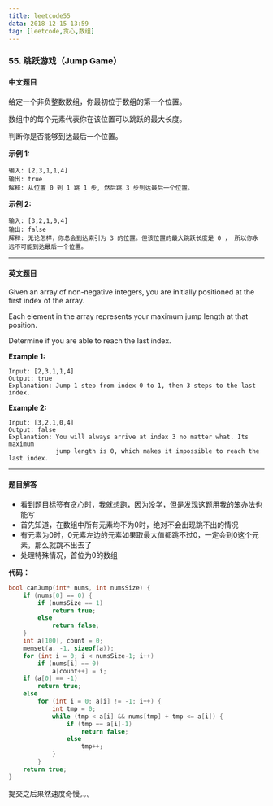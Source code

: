 ```yaml
---
title: leetcode55
data: 2018-12-15 13:59
tag: [leetcode,贪心,数组]
---
```


### 55. 跳跃游戏（Jump Game）

#### 中文题目

给定一个非负整数数组，你最初位于数组的第一个位置。

数组中的每个元素代表你在该位置可以跳跃的最大长度。

判断你是否能够到达最后一个位置。

**示例 1:**

```
输入: [2,3,1,1,4]
输出: true
解释: 从位置 0 到 1 跳 1 步, 然后跳 3 步到达最后一个位置。
```

**示例 2:**

```
输入: [3,2,1,0,4]
输出: false
解释: 无论怎样，你总会到达索引为 3 的位置。但该位置的最大跳跃长度是 0 ， 所以你永远不可能到达最后一个位置。
```

---

#### 英文题目

Given an array of non-negative integers, you are initially positioned at the first index of the array.

Each element in the array represents your maximum jump length at that position.

Determine if you are able to reach the last index.

**Example 1:**

```
Input: [2,3,1,1,4]
Output: true
Explanation: Jump 1 step from index 0 to 1, then 3 steps to the last index.
```

**Example 2:**

```
Input: [3,2,1,0,4]
Output: false
Explanation: You will always arrive at index 3 no matter what. Its maximum
             jump length is 0, which makes it impossible to reach the last index.
```

------

#### 题目解答

- 看到题目标签有贪心时，我就想跑，因为没学，但是发现这题用我的笨办法也能写
- 首先知道，在数组中所有元素均不为0时，绝对不会出现跳不出的情况
- 有元素为0时，0元素左边的元素如果取最大值都跳不过0，一定会到0这个元素，那么就跳不出去了
- 处理特殊情况，首位为0的数组

**代码：**

```c
bool canJump(int* nums, int numsSize) {
    if (nums[0] == 0) {
        if (numsSize == 1)
            return true;
        else
            return false;
    }
    int a[100], count = 0;
    memset(a, -1, sizeof(a));
    for (int i = 0; i < numsSize-1; i++)
        if (nums[i] == 0)
            a[count++] = i;
    if (a[0] == -1)
        return true;
    else
        for (int i = 0; a[i] != -1; i++) {
            int tmp = 0;
            while (tmp < a[i] && nums[tmp] + tmp <= a[i]) {
                if (tmp == a[i]-1)
                    return false;
                else
                    tmp++;
            }
        }
    return true;
}
```

提交之后果然速度奇慢。。。

